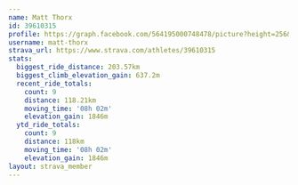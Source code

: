 ```yaml
---
name: Matt Thorx
id: 39610315
profile: https://graph.facebook.com/564195000748478/picture?height=256&width=256
username: matt-thorx
strava_url: https://www.strava.com/athletes/39610315
stats:
  biggest_ride_distance: 203.57km
  biggest_climb_elevation_gain: 637.2m
  recent_ride_totals:
    count: 9
    distance: 118.21km
    moving_time: '08h 02m'
    elevation_gain: 1846m
  ytd_ride_totals:
    count: 9
    distance: 118km
    moving_time: '08h 02m'
    elevation_gain: 1846m
layout: strava_member
--- 
```

